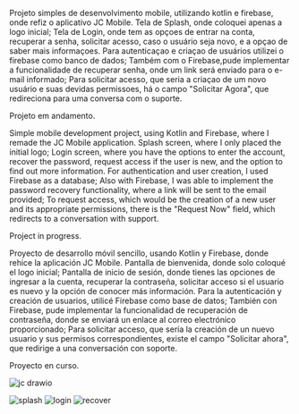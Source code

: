 
Projeto simples de desenvolvimento mobile, utilizando kotlin e firebase, onde refiz o aplicativo JC Mobile. 
Tela de Splash, onde coloquei apenas a logo inicial; 
Tela de Login, onde tem as opçoes de entrar na conta, recuperar a senha, solicitar acesso, caso o usuário seja novo, e a opçao de saber mais informaçoes. 
Para autenticaçao e criaçao de usuários utilizei o firebase como banco de dados; 
Também com o Firebase,pude implementar a funcionalidade de recuperar senha, onde um link será enviado para o e-mail informado; 
Para solicitar acesso, que seria a criaçao de um novo usuário e suas devidas permissoes, há o campo "Solicitar Agora", que redireciona para uma conversa com o suporte.

Projeto em andamento.

Simple mobile development project, using Kotlin and Firebase, where I remade the JC Mobile application. 
Splash screen, where I only placed the initial logo; 
Login screen, where you have the options to enter the account, recover the password, request access if the user is new, and the option to find out more information. 
For authentication and user creation, I used Firebase as a database; 
Also with Firebase, I was able to implement the password recovery functionality, where a link will be sent to the email provided; 
To request access, which would be the creation of a new user and its appropriate permissions, there is the "Request Now" field, which redirects to a conversation with support.

Project in progress.

Proyecto de desarrollo móvil sencillo, usando Kotlin y Firebase, donde rehice la aplicación JC Mobile. 
Pantalla de bienvenida, donde solo coloqué el logo inicial; 
Pantalla de inicio de sesión, donde tienes las opciones de ingresar a la cuenta, recuperar la contraseña, solicitar acceso si el usuario es nuevo y la opción de conocer más información. 
Para la autenticación y creación de usuarios, utilicé Firebase como base de datos; 
También con Firebase, pude implementar la funcionalidad de recuperación de contraseña, donde se enviará un enlace al correo electrónico proporcionado;
Para solicitar acceso, que sería la creación de un nuevo usuario y sus permisos correspondientes, existe el campo "Solicitar ahora", que redirige a una conversación con soporte.

Proyecto en curso.

![jc drawio](https://github.com/mikaelznx/JC-Mobile/assets/99798475/db3a2c73-6674-479d-89c4-aab1cb541dab)

![splash](https://github.com/mikaelznx/JC-Mobile/assets/99798475/66333717-f6b4-49c0-a161-24a4f6a303dc)
![login](https://github.com/mikaelznx/JC-Mobile/assets/99798475/5c0b9c7a-3f13-4d69-9d90-289c43d8a16b)
![recover](https://github.com/mikaelznx/JC-Mobile/assets/99798475/e5e620d5-22fd-4828-9bcf-e1c294214df3)
